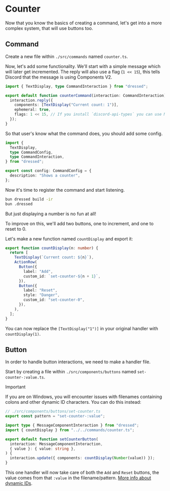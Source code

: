 # Counter

Now that you know the basics of creating a command, let's get into a more complex system, that will use buttons too.

## Command

Create a new file within `./src/commands` named `counter.ts`.

Now, let's add some functionality. We'll start with a simple message which will later get incremented. The reply will also use a flag (`1 << 15`), this tells Discord that the message is using Components V2.

```ts
import { TextDisplay, type CommandInteraction } from "dressed";

export default function counterCommand(interaction: CommandInteraction) {
  interaction.reply({
    components: [TextDisplay("Current count: 1")],
    ephemeral: true,
    flags: 1 << 15, // If you install `discord-api-types` you can use MessageFlags.IsComponentsV2 instead
  });
}
```

So that user's know what the command does, you should add some config.

```ts
import {
  TextDisplay,
  type CommandConfig,
  type CommandInteraction,
} from "dressed";

export const config: CommandConfig = {
  description: "Shows a counter",
};
```

Now it's time to register the command and start listening.

```bash
bun dressed build -ir
bun .dressed
```

But just displaying a number is no fun at all!

To improve on this, we'll add two buttons, one to increment, and one to reset to 0.

Let's make a new function named `countDisplay` and export it:

```ts
export function countDisplay(n: number) {
  return [
    TextDisplay(`Current count: ${n}`),
    ActionRow(
      Button({
        label: "Add",
        custom_id: `set-counter-${n + 1}`,
      }),
      Button({
        label: "Reset",
        style: "Danger",
        custom_id: "set-counter-0",
      }),
    ),
  ];
}
```

You can now replace the `[TextDisplay("1")]` in your original handler with `countDisplay(1)`.

## Button

In order to handle button interactions, we need to make a handler file.

Start by creating a file within `./src/components/buttons` named `set-counter-:value.ts`.

> [!IMPORTANT]
> If you are on Windows, you will encounter issues with filenames containing colons and other dynamic ID characters. You can do this instead:
>
> ```ts
> // ./src/components/buttons/set-counter.ts
> export const pattern = "set-counter-:value";
> ```

```ts
import type { MessageComponentInteraction } from "dressed";
import { countDisplay } from "../../commands/counter.ts";

export default function setCounterButton(
  interaction: MessageComponentInteraction,
  { value }: { value: string },
) {
  interaction.update({ components: countDisplay(Number(value)) });
}
```

This one handler will now take care of both the `Add` and `Reset` buttons, the value comes from that `:value` in the filename/pattern. [More info about dynamic IDs](https://dressed.vercel.app/docs/components#dynamic-component-ids).
